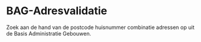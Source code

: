 # BAG-Adresvalidatie
Zoek aan de hand van de postcode huisnummer combinatie adressen op uit de Basis Administratie Gebouwen. 
